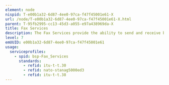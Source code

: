 ```yaml
---
element: node
nispid: T-e00b1a32-6d87-4ee0-97ca-f47f45001e61-X
url: /node/T-e00b1a32-6d87-4ee0-97ca-f47f45001e61-X.html
parent: T-95fb2995-cc13-45d3-a055-e97a438969da-X
title: Fax Services
description: The Fax Services provide the ability to send and receive bitmaps of electronic material (both text and images) using an analogue signal over a telephone network, normally to a telephone number connected to a printer or other output device. The telephone number of a receiving device is normally required to deliver the fax message across a telephone network. Alternatively, services using FoIP to deliver faxes across IP networks can extend fax delivery to multiple IP and email addressees.
level: 7
emUUID: e00b1a32-6d87-4ee0-97ca-f47f45001e61
usage:
  serviceprofiles:
    - spid: bsp-Fax_Services
      standards:
        - refid: itu-t-t.30
        - refid: nato-stanag5000ed3
        - refid: itu-t-t.38
---
```

